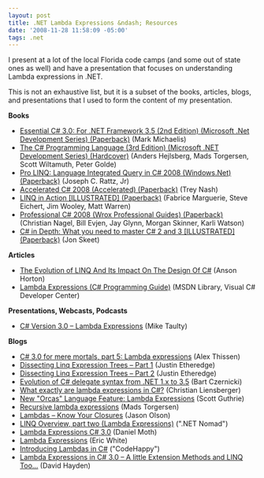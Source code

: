 ```yaml
---
layout: post
title: .NET Lambda Expressions &ndash; Resources
date: '2008-11-28 11:58:09 -05:00'
tags: .net
---
```


I present at a lot of the local Florida code camps (and some out of state ones as well) and have a presentation that focuses on understanding Lambda expressions in .NET.

This is not an exhaustive list, but it is a subset of the books, articles, blogs, and presentations that I used to form the content of my presentation.

**Books**

* [Essential C# 3.0: For .NET Framework 3.5 (2nd Edition) (Microsoft .Net Development Series) (Paperback)](http://amzn.to/28ILXt6) (Mark Michaelis) 
* [The C# Programming Language (3rd Edition) (Microsoft .NET Development Series) (Hardcover)](http://amzn.to/28JYMFd) (Anders Hejlsberg, Mads Torgersen, Scott Wiltamuth, Peter Golde)
* [Pro LINQ: Language Integrated Query in C# 2008 (Windows.Net) (Paperback)](http://amzn.to/28IM4ov) (Joseph C. Rattz, Jr)
* [Accelerated C# 2008 (Accelerated) (Paperback)](http://amzn.to/28JyOmA) (Trey Nash)
* [LINQ in Action [ILLUSTRATED] (Paperback)](http://amzn.to/28JPJn9) (Fabrice Marguerie, Steve Eichert, Jim Wooley, Matt Warren)
* [Professional C# 2008 (Wrox Professional Guides) (Paperback)](http://amzn.to/28JzdoI) (Christian Nagel, Bill Evjen, Jay Glynn, Morgan Skinner, Karli Watson)
* [C# in Depth: What you need to master C# 2 and 3 [ILLUSTRATED] (Paperback)](http://amzn.to/28JPJ6S) (Jon Skeet)  

**Articles**

* [The Evolution of LINQ And Its Impact On The Design Of C#](http://msdn.microsoft.com/en-us/magazine/cc163400.aspx) (Anson Horton) 
* [Lambda Expressions (C# Programming Guide)](http://msdn.microsoft.com/en-us/library/bb397687.aspx) (MSDN Library, Visual C# Developer Center)   

**Presentations, Webcasts, Podcasts**

* [C# Version 3.0 – Lambda Expressions](http://www.microsoft.com/uk/msdn/screencasts/screencast/14/C-Version-30-Lambda-Expressions.aspx) (Mike Taulty)   

**Blogs**

* [C# 3.0 for mere mortals, part 5: Lambda expressions](http://www.alexthissen.nl/blogs/main/archive/2006/11/07/c-3-0-for-mere-mortals-part-5-lambda-expressions.aspx) (Alex Thissen) 
* [Dissecting Linq Expression Trees – Part 1](http://www.codethinked.com/?tag=/lambda) (Justin Etheredge) 
* [Dissecting Linq Expression Trees – Part 2](http://www.codethinked.com/post/2008/06/Dissecting-Linq-Expression-Trees---Part-2.aspx) (Justin Etheredge) 
* [Evolution of C# delegate syntax from .NET 1.x to 3.5](http://www.silverlighthack.com/post/2008/07/14/Evolution-of-delegate-syntax-from-NET-10-to-NET-35.aspx) (Bart Czernicki) 
* [What exactly are lambda expressions in C#?](http://www.liensberger.it/web/blog/?p=181) (Christian Liensberger) 
* [New "Orcas" Language Feature: Lambda Expressions](http://weblogs.asp.net/scottgu/archive/2007/04/08/new-orcas-language-feature-lambda-expressions.aspx) (Scott Guthrie) 
* [Recursive lambda expressions](http://blogs.msdn.com/madst/archive/2007/05/11/recursive-lambda-expressions.aspx) (Mads Torgersen) 
* [Lambdas – Know Your Closures](http://geekswithblogs.net/jolson/archive/2008/06/13/lambdas---know-your-closures.aspx) (Jason Olson) 
* [LINQ Overview, part two (Lambda Expressions)](http://geekswithblogs.net/dotnetnomad/archive/2008/01/29/119037.aspx) (".NET Nomad") 
* [Lambda Expressions C# 3.0](http://www.danielmoth.com/Blog/2007/02/lambda-expressions-c-30.html) (Daniel Moth) 
* [Lambda Expressions](http://blogs.msdn.com/ericwhite/pages/Lambda-Expressions.aspx) (Eric White) 
* [Introducing Lambdas in C#](http://codehappy.wordpress.com/2008/01/12/introducing-lambdas-in-c/#comments) ("CodeHappy") 
* [Lambda Expressions in C# 3.0 – A little Extension Methods and LINQ Too...](http://codebetter.com/blogs/david.hayden/archive/2006/11/30/Lamda-Expressions-in-C_2300_-3.0-_2D00_-A-little-Extension-Methods-and-LINQ-Too_2E002E002E00_.aspx) (David Hayden)
